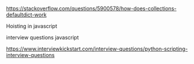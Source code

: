 https://stackoverflow.com/questions/5900578/how-does-collections-defaultdict-work

Hoisting in javascript

interview questions javascript

https://www.interviewkickstart.com/interview-questions/python-scripting-interview-questions